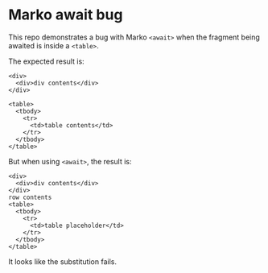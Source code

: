 # Marko await bug

This repo demonstrates a bug with Marko `<await>` when the fragment being awaited is inside a `<table>`.

The expected result is:
```
<div>
  <div>div contents</div>
</div>

<table>
  <tbody>
    <tr>
      <td>table contents</td>
    </tr>
  </tbody>
</table>
```

But when using `<await>`, the result is:
```
<div>
  <div>div contents</div>
</div>
row contents
<table>
  <tbody>
    <tr>
      <td>table placeholder</td>
    </tr>
  </tbody>
</table>
```

It looks like the substitution fails.
